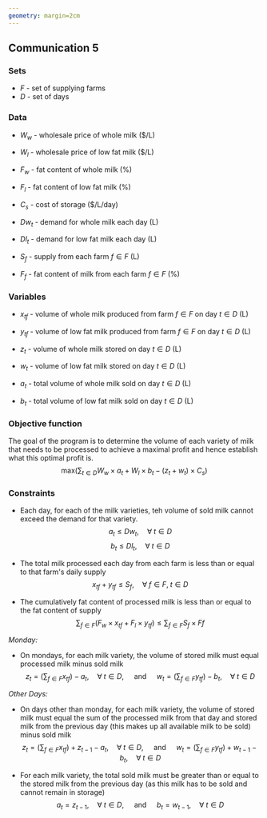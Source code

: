 ```yaml
---
geometry: margin=2cm
---
```


## Communication 5

### Sets
- $F$ - set of supplying farms 
- $D$ - set of days

### Data
- $W_{w}$ - wholesale price of whole milk ($/L)
- $W_{l}$ - wholesale price of low fat milk ($/L)
- $F_{w}$ - fat content of whole milk (%)
- $F_{l}$ - fat content of low fat milk (%)
- $C_{s}$ - cost of storage ($/L/day)

- $Dw_{t}$ - demand for whole milk each day (L)
- $Dl_{t}$ - demand for low fat milk each day (L)
- $S_{f}$ - supply from each farm $f \in F$ (L)
- $F_{f}$ - fat content of milk from each farm $f \in F$ (%)

### Variables
- $x_{tf}$ - volume of whole milk produced from farm $f \in F$ on day $t \in D$ (L)
- $y_{tf}$ - volume of low fat milk produced from farm $f \in F$ on day $t \in D$ (L)

- $z_{t}$ - volume of whole milk stored on day $t \in D$ (L)
- $w_{t}$ - volume of low fat milk stored on day $t \in D$ (L)

- $a_{t}$ - total volume of whole milk sold on day $t \in D$ (L)
- $b_{t}$ - total volume of low fat milk sold on day $t \in D$ (L)

### Objective function
The goal of the program is to determine the volume of each variety of milk that needs to be processed to achieve a maximal profit and hence establish what this optimal profit is. 
$$
\textrm{max} \bigg( \sum_{t \in D} 
    W_{w} \times  a_{t} + 
    W_{l} \times  b_{t} - 
    (z_{t} + w_{t}) \times C_{s} \bigg)
$$

### Constraints
- Each day, for each of the milk varieties, teh volume of sold milk cannot exceed the demand for that variety. 
$$a_{t} \leq Dw_{t}, \quad \forall \; t \in D$$
$$b_{t} \leq Dl_{t}, \quad \forall \; t \in D$$

- The total milk processed each day from each farm is less than or equal to that farm's daily supply  
$$x_{tf} + y_{tf} \leq S_{f}, \quad \forall \; f \in F, \; t \in D$$

- The cumulatively fat content of processed milk is less than or equal to the fat content of supply
$$\sum_{f \in F} \big( F_{w} \times x_{tf} + F_{l} \times y_{tf} \big) \leq \sum_{f \in F} S_{f} \times F{f}$$


*Monday:*
- On mondays, for each milk variety, the volume of stored milk must equal processed milk minus sold milk 
$$
z_{t} = \bigg( \sum_{f \in F} x_{tf} \bigg) - a_{t}, \quad \forall \; t \in D, \quad \textrm{ and } \quad
w_{t} = \bigg( \sum_{f \in F} y_{tf} \bigg) - b_{t}, \quad \forall \; t \in D
$$

*Other Days:*
- On days other than monday, for each milk variety, the volume of stored milk must equal the sum of the processed milk from that day and stored milk from the previous day (this makes up all available milk to be sold) minus sold milk 
$$
z_{t} = \bigg( \sum_{f \in F} x_{tf} \bigg) + z_{t-1} - a_{t}, \quad \forall \; t \in D, \quad \textrm{ and } \quad w_{t} = \bigg( \sum_{f \in F} y_{tf} \bigg) + w_{t-1} - b_{t}, \quad \forall \; t \in D
$$

- For each milk variety, the total sold milk must be greater than or equal to the stored milk from the previous day (as this milk has to be sold and cannot remain in storage)
$$
a_{t} = z_{t-1}, \quad \forall \; t \in D, \quad \textrm{ and } \quad b_{t} = w_{t-1}, \quad \forall \; t \in D
$$
